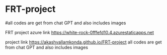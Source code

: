 # FRT-project 
#all codes are get from chat GPT and also includes images

FRT project  azure link https://white-rock-0fffefd10.4.azurestaticapps.net

 project link https://akashvallamkonda.github.io/FRT-project
all codes are get from chat GPT and also includes images
